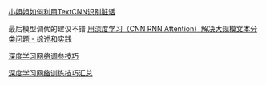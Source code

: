 [小姐姐如何利用TextCNN识别脏话](https://cloud.tencent.com/developer/news/154506)

最后模型调优的建议不错
[用深度学习（CNN RNN Attention）解决大规模文本分类问题 - 综述和实践](https://zhuanlan.zhihu.com/p/25928551)

[深度学习网络调参技巧](https://zhuanlan.zhihu.com/p/24720954?utm_source=zhihu&utm_medium=social)

[深度学习网络训练技巧汇总](https://zhuanlan.zhihu.com/p/20767428)